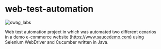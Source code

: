 # web-test-automation
![swag_labs](https://user-images.githubusercontent.com/68201899/130711255-7264d6fc-4e04-4892-9d79-37e2c231aaf4.png)

Web test automation project in which was automated two different cenarios in a demo e-commerce website (https://www.saucedemo.com) using Selenium WebDriver and Cucumber written in Java.
